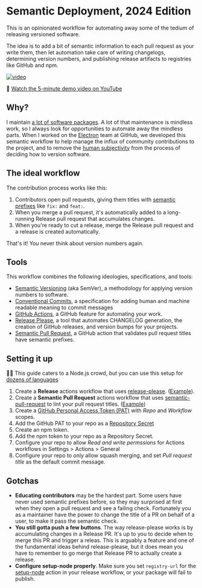 # Semantic Deployment, 2024 Edition

This is an opinionated workflow for automating away some of the tedium of releasing versioned software.

The idea is to add a bit of semantic information to each pull request as your write them, then let automation take care of 
writing changelogs, determining version numbers, and publishing release artifacts to registries like GitHub and npm.

[![video](https://github.com/zeke/semantic-deployment-in-2024/assets/2289/f8b37a39-9793-4727-a7b3-dfe8ba7eb037)](https://youtu.be/SH89HqJl5Gk)

🍿 [Watch the 5-minute demo video on YouTube](https://youtu.be/SH89HqJl5Gk)

## Why?

I maintain [a lot of software packages](https://www.npmjs.com/~zeke). A lot of that maintenance is mindless work, so I always look for opportunities to automate away the mindless parts. When I worked on the [Electron](https://github.com/electron/electron) team at GitHub, we developed this semantic workflow to help manage the influx of community contributions to the project, and to remove the [human subjectivity](https://github.com/dominictarr/sentimental-versioning/blob/master/README.md) from the process of deciding how to version software.

## The ideal workflow

The contribution process works like this:

1. Contributors open pull requests, giving them titles with [semantic prefixes](https://www.conventionalcommits.org) like `fix:` and `feat:`.
1. When you merge a pull request, it's automatically added to a long-running Release pull request that accumulates changes.
1. When you're ready to cut a release, merge the Release pull request and a release is created automatically.

That's it! You never think about version numbers again.

## Tools

This workflow combines the following ideologies, specifications, and tools:

- [Semantic Versioning](https://semver.org) (aka SemVer), a methodology for applying version numbers to software.
- [Conventional Commits](https://www.conventionalcommits.org), a specification for adding human and machine readable meaning 
to commit messages
- [GitHub Actions](https://github.com/features/actions), a GitHub feature for automating your work.
- [Release Please](https://github.com/googleapis/release-please), a tool that automates CHANGELOG generation, the creation of GitHub releases, and version bumps for your projects.
- [Semantic Pull Request](https://github.com/amannn/action-semantic-pull-request), a GitHub action that validates pull request titles have semantic prefixes.

## Setting it up

🐢🚀 This guide caters to a Node.js crowd, but you can use this setup for [dozens of languages](https://github.com/googleapis/release-please?tab=readme-ov-file#strategy-language-types-supported)

1. Create a **Release** actions workflow that uses [release-please](https://github.com/google-github-actions/release-please-action). ([Example](https://github.com/replicate/create-replicate/blob/531e04e7a911eaa4f360e163d984777377707b72/.github/workflows/release.yml)).
1. Create a **Semantic Pull Request** actions workflow that uses [semantic-pull-request](https://github.com/amannn/action-semantic-pull-request) to lint your pull request titles. ([Example](https://github.com/replicate/create-replicate/blob/531e04e7a911eaa4f360e163d984777377707b72/.github/workflows/semantic-pull-request.yml))
1. Create a [GitHub Personal Access Token (PAT)](https://github.com/settings/tokens/new?scopes=repo,workflow) with _Repo_ and _Workflow_ scopes.
1. Add the GitHub PAT to your repo as a [Repository Secret](https://docs.github.com/en/actions/security-guides/using-secrets-in-github-actions)
1. Create an npm token.
1. Add the npm token to your repo as a Repository Secret.
1. Configure your repo to allow _Read and write permssions_ for Actions workflows in Settings > Actions > General
1. Configure your repo to only allow squash merging, and set _Pull request title_ as the default commit message.

## Gotchas

- **Educating contributors** may be the hardest part. Some users have never used semantic prefixes before, so they may surprised at first when they open a pull request and see a failing check. Fortunately you as a maintainer have the power to change the title of a PR on behalf of a user, to make it pass the semantic check.
- **You still gotta push a few buttons**. The way release-please works is by accumulating changes in a Release PR. It's up to you to decide when to merge this PR and trigger a releas. This is arguably a feature and one of the fundamental ideas behind release-please, but it does mean you have to remember to go merge that Release PR to actually create a release.
- **Configure setup-node properly**. Make sure you set `registry-url` for the [setup-node](https://github.com/actions/setup-node) action in your release workflow, or your package will fail to publish.